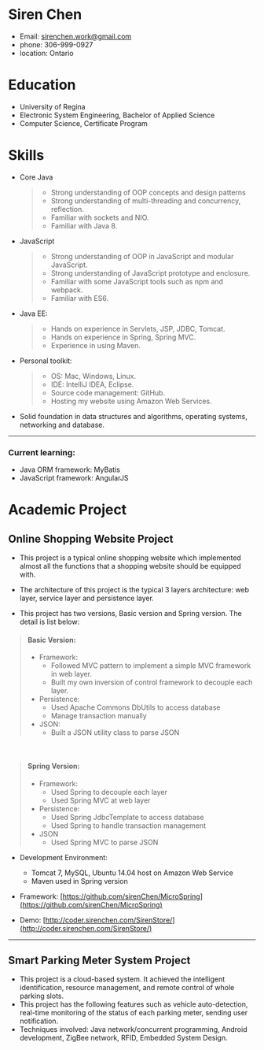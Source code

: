 # Siren Chen
- Email: sirenchen.work@gmail.com
- phone: 306-999-0927
- location: Ontario

# Education
- University of Regina
- Electronic System Engineering, Bachelor of Applied Science
- Computer Science, Certificate Program

# Skills
- Core Java
  > - Strong understanding of OOP concepts and design patterns
  > - Strong understanding of multi-threading and concurrency, reflection.
  > - Familiar with sockets and NIO.
  > - Familiar with Java 8.
- JavaScript 
  > - Strong understanding of OOP in JavaScript and modular JavaScript.
  > - Strong understanding of JavaScript prototype and enclosure.
  > - Familiar with some JavaScript tools such as npm and webpack.
  > - Familiar with ES6.
- Java EE: 
  > - Hands on experience in Servlets, JSP, JDBC, Tomcat.
  > - Hands on experience in Spring, Spring MVC.
  > - Experience in using Maven.
- Personal toolkit: 
  > - OS: Mac, Windows, Linux. 
  > - IDE: IntelliJ IDEA, Eclipse.
  > - Source code management: GitHub.
  > - Hosting my website using Amazon Web Services.
- Solid foundation in data structures and algorithms, operating systems, networking and database.

<hr>  

### Current learning:
- Java ORM framework: MyBatis
- JavaScript framework: AngularJS

# Academic Project
## Online Shopping Website Project
- This project is a typical online shopping website which implemented almost all the functions that a shopping website should be equipped with.
- The architecture of this project is the typical 3 layers architecture: web layer, service layer and persistence layer.

- This project has two versions, Basic version and Spring version. The detail is list below:
> #### Basic Version:
> -	Framework:
>   - Followed MVC pattern to implement a simple MVC framework in web layer.
>   - Built my own inversion of control framework to decouple each layer.
> - Persistence:
>   - Used Apache Commons DbUtils to access database
>   - Manage transaction manually
> - JSON:
>   - Built a JSON utility class to parse JSON

<br>

> #### Spring Version:
> -	Framework:
>   - Used Spring to decouple each layer
>   - Used Spring MVC at web layer
> -	Persistence:
>   - Used Spring JdbcTemplate to access database
>   - Used Spring to handle transaction management
> -	JSON
>   - Used Spring MVC to parse JSON

- Development Environment:
  - Tomcat 7, MySQL, Ubuntu 14.04 host on Amazon Web Service
  - Maven used in Spring version

- Framework: [https://github.com/sirenChen/MicroSpring](https://github.com/sirenChen/MicroSpring)
- Demo: [http://coder.sirenchen.com/SirenStore/](http://coder.sirenchen.com/SirenStore/)

<hr>

## Smart Parking Meter System Project
- This project is a cloud-based system. It achieved the intelligent identification, resource management, and remote control of whole parking slots.
- This project has the following features such as vehicle auto-detection, real-time monitoring of the status of each parking meter, sending user notification.
- Techniques involved: Java network/concurrent programming, Android development, ZigBee network, RFID, Embedded System Design.
